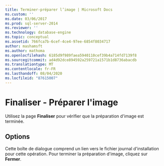 ```yaml
---
title: Terminer-préparer l’image | Microsoft Docs
ms.custom: ''
ms.date: 03/06/2017
ms.prod: sql-server-2014
ms.reviewer: ''
ms.technology: database-engine
ms.topic: conceptual
ms.assetid: 766fca7b-6cef-4ce4-97ee-6854f8034717
author: mashamsft
ms.author: mathoma
ms.openlocfilehash: 6185d9f989faea5940110cef39b4a714fd7139f8
ms.sourcegitcommit: ad4d92dce894592a259721a1571b1d8736abacdb
ms.translationtype: MT
ms.contentlocale: fr-FR
ms.lasthandoff: 08/04/2020
ms.locfileid: "87615007"
---
```

# <a name="complete---prepare-image"></a>Finaliser - Préparer l'image
  Utilisez la page **Finaliser** pour vérifier que la préparation d'image est terminée.  
  
## <a name="options"></a>Options  
 Cette boîte de dialogue comprend un lien vers le fichier journal d'installation pour cette opération. Pour terminer la préparation d'image, cliquez sur **Fermer**.  
  
  
